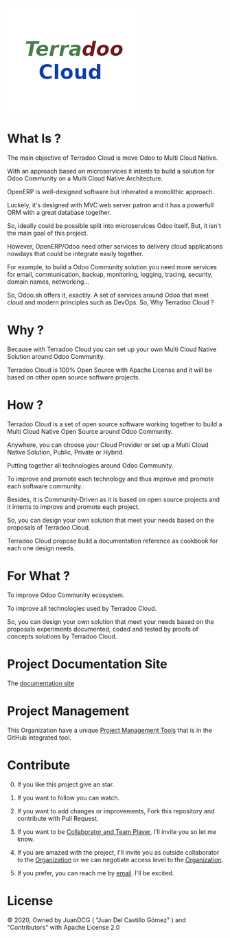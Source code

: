 

 
![Terradoo Cloud](source/_themes/images/TerradooCloud-logo.png)


What Is ?
=========

  The main objective of Terradoo Cloud is move Odoo to Multi Cloud Native.

  With an approach based on microservices it intents to build a solution for Odoo Community on a Multi Cloud Native Architecture.

  OpenERP is well-designed software but inherated a monolithic approach.

  Luckely, it's designed with MVC web server patron and it has a powerfull ORM with a great database together.

  So, ideally could be possible split into microservices Odoo itself. But, it isn't the main goal of this project.

  However, OpenERP/Odoo need other services to delivery cloud applications nowdays that could be integrate easily together.

  For example, to build a Odoo Community solution you need more services for email, communication, backup, monitoring, logging, tracing, security,
  domain names, networking...

  So, Odoo.sh offers it, exactily. A set of services around Odoo that meet cloud and modern principles such as DevOps. So, Why Terradoo Cloud ?



Why ?
=====

  Because with Terradoo Cloud you can set up your own Multi Cloud Native Solution around Odoo Community.

  Terradoo Cloud is 100% Open Source with Apache License and it will be based on other open source software projects.


How ?
=====

  Terradoo Cloud is a set of open source software working together to build a Multi Cloud Native Open Source around Odoo Community.

  Anywhere, you can choose your Cloud Provider or set up a Multi Cloud Native Solution, Public, Private or Hybrid.

  Putting together all technologies around Odoo Community.

  To improve and promote each technology and thus improve and promote each software community.

  Besides, it is Community-Driven as it is based on open source projects and it intents to improve and promote each project.

  So, you can design your own solution that meet your needs based on the proposals of Terradoo Cloud.

  Terradoo Cloud propose build a documentation reference as cookbook for each one design needs.


For What ?
==========

  To improve Odoo Community ecosystem.

  To improve all technologies used by Terradoo Cloud.

  So, you can design your own solution that meet your needs based on the proposals experiments documented, coded and tested by proofs of concepts solutions by Terradoo Cloud.


Project Documentation Site
==========================

 The [documentation site](https://documentation.terradoo.cloud/)


Project Management
==================

 This Organization have a unique [Project Management Tools](https://github.com/orgs/TerradooCloud/projects/1) that is in the GitHub integrated tool.


Contribute
==========

  0. If you like this project give an star.

  1. If you want to follow you can watch.

  2. If you want to add changes or improvements, Fork this repository and contribute with Pull Request.

  3. If you want to be [Collaborator and Team Player](https://github.com/orgs/TerradooCloud/teams/terradoo-cloud-team), I'll invite you so let me know.

  4. If you are amazed with the project, I'll invite you as outside collaborator to the [Organization](https://github.com/TerradooCloud) or we can negotiate access level to the [Organization](https://github.com/TerradooCloud).

  5. If you prefer, you can reach me by [email](mailto:contact@terradoo.cloud). I'll be excited.




License
=======

 &copy; 2020, Owned by JuanDCG ( "Juan Del Castillo Gómez" ) and "Contributors" with Apache License 2.0
